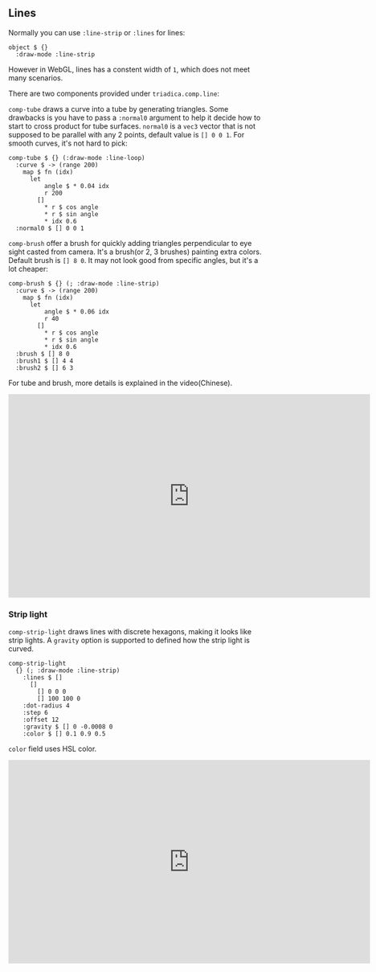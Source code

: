 ## Lines

Normally you can use `:line-strip` or `:lines` for lines:

```cirru
object $ {}
  :draw-mode :line-strip
```

However in WebGL, lines has a constent width of `1`, which does not meet many scenarios.

There are two components provided under `triadica.comp.line`:

`comp-tube` draws a curve into a tube by generating triangles. Some drawbacks is you have to pass a `:normal0` argument to help it decide how to start to cross product for tube surfaces. `normal0` is a `vec3` vector that is not supposed to be parallel with any 2 points, default value is `[] 0 0 1`. For smooth curves, it's not hard to pick:

```cirru
comp-tube $ {} (:draw-mode :line-loop)
  :curve $ -> (range 200)
    map $ fn (idx)
      let
          angle $ * 0.04 idx
          r 200
        []
          * r $ cos angle
          * r $ sin angle
          * idx 0.6
  :normal0 $ [] 0 0 1
```

`comp-brush` offer a brush for quickly adding triangles perpendicular to eye sight casted from camera. It's a brush(or 2, 3 brushes) painting extra colors. Default brush is `[] 8 0`. It may not look good from specific angles, but it's a lot cheaper:

```cirru
comp-brush $ {} (; :draw-mode :line-strip)
  :curve $ -> (range 200)
    map $ fn (idx)
      let
          angle $ * 0.06 idx
          r 40
        []
          * r $ cos angle
          * r $ sin angle
          * idx 0.6
  :brush $ [] 8 0
  :brush1 $ [] 4 4
  :brush2 $ [] 6 3
```

For tube and brush, more details is explained in the video(Chinese).

<iframe width="720" height="405" frameborder="0" src="https://www.ixigua.com/iframe/7139143523994960398?autoplay=0" referrerpolicy="unsafe-url" allowfullscreen></iframe>

### Strip light

`comp-strip-light` draws lines with discrete hexagons, making it looks like strip lights. A `gravity` option is supported to defined how the strip light is curved.

```cirru
comp-strip-light
  {} (; :draw-mode :line-strip)
    :lines $ []
      []
        [] 0 0 0
        [] 100 100 0
    :dot-radius 4
    :step 6
    :offset 12
    :gravity $ [] 0 -0.0008 0
    :color $ [] 0.1 0.9 0.5
```

`color` field uses HSL color.

<iframe width="720" height="405" frameborder="0" src="https://www.ixigua.com/iframe/7149755069653582366?autoplay=0" referrerpolicy="unsafe-url" allowfullscreen></iframe>
